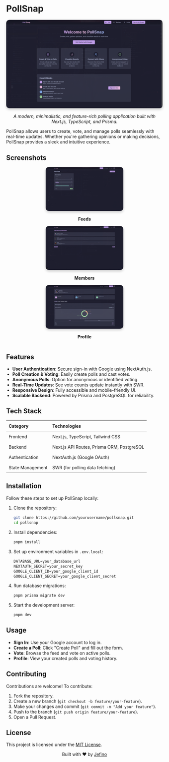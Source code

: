 # PollSnap

<p align="center">
  <img src="./public/screenshots/welcome.png" alt="PollSnap Welcome" width="600" style="border-radius: 10px; box-shadow: 0 4px 8px rgba(0, 0, 0, 0.2);">
</p>

<p align="center">
  <em>A modern, minimalistic, and feature-rich polling application built with Next.js, TypeScript, and Prisma.</em>
</p>

PollSnap allows users to create, vote, and manage polls seamlessly with real-time updates. Whether you're gathering opinions or making decisions, PollSnap provides a sleek and intuitive experience.

## Screenshots

<div align="center">
  <div style="display: inline-block; margin: 0 10px;">
    <img src="./public/screenshots/feeds.png" alt="PollSnap Feeds" width="250" style="border-radius: 10px; box-shadow: 0 4px 8px rgba(0, 0, 0, 0.2);">
    <p><strong>Feeds</strong></p>
  </div>
  <div style="display: inline-block; margin: 0 10px;">
    <img src="./public/screenshots/members.png" alt="PollSnap Members" width="250" style="border-radius: 10px; box-shadow: 0 4px 8px rgba(0, 0, 0, 0.2);">
    <p><strong>Members</strong></p>
  </div>
  <div style="display: inline-block; margin: 0 10px;">
    <img src="./public/screenshots/profile.png" alt="PollSnap Profile" width="250" style="border-radius: 10px; box-shadow: 0 4px 8px rgba(0, 0, 0, 0.2);">
    <p><strong>Profile</strong></p>
  </div>
</div>

## Features

<ul style="list-style-type: disc; padding-left: 20px;">
  <li><strong>User Authentication</strong>: Secure sign-in with Google using NextAuth.js.</li>
  <li><strong>Poll Creation & Voting</strong>: Easily create polls and cast votes.</li>
  <li><strong>Anonymous Polls</strong>: Option for anonymous or identified voting.</li>
  <li><strong>Real-Time Updates</strong>: See vote counts update instantly with SWR.</li>
  <li><strong>Responsive Design</strong>: Fully accessible and mobile-friendly UI.</li>
  <li><strong>Scalable Backend</strong>: Powered by Prisma and PostgreSQL for reliability.</li>
</ul>

## Tech Stack

<table style="width: 100%; border-collapse: collapse;">
  <tr>
    <th style="text-align: left; padding: 8px; border-bottom: 1px solid #ddd;">Category</th>
    <th style="text-align: left; padding: 8px; border-bottom: 1px solid #ddd;">Technologies</th>
  </tr>
  <tr>
    <td style="padding: 8px;">Frontend</td>
    <td style="padding: 8px;">Next.js, TypeScript, Tailwind CSS</td>
  </tr>
  <tr>
    <td style="padding: 8px;">Backend</td>
    <td style="padding: 8px;">Next.js API Routes, Prisma ORM, PostgreSQL</td>
  </tr>
  <tr>
    <td style="padding: 8px;">Authentication</td>
    <td style="padding: 8px;">NextAuth.js (Google OAuth)</td>
  </tr>
  <tr>
    <td style="padding: 8px;">State Management</td>
    <td style="padding: 8px;">SWR (for polling data fetching)</td>
  </tr>
</table>

## Installation

Follow these steps to set up PollSnap locally:

1. Clone the repository:
   ```bash
   git clone https://github.com/yourusername/pollsnap.git
   cd pollsnap
   ```

2. Install dependencies:
   ```bash
   pnpm install
   ```

3. Set up environment variables in `.env.local`:
   ```env
   DATABASE_URL=your_database_url
   NEXTAUTH_SECRET=your_secret_key
   GOOGLE_CLIENT_ID=your_google_client_id
   GOOGLE_CLIENT_SECRET=your_google_client_secret
   ```

4. Run database migrations:
   ```bash
   pnpm prisma migrate dev
   ```

5. Start the development server:
   ```bash
   pnpm dev
   ```

## Usage

- **Sign In**: Use your Google account to log in.
- **Create a Poll**: Click "Create Poll" and fill out the form.
- **Vote**: Browse the feed and vote on active polls.
- **Profile**: View your created polls and voting history.

## Contributing

Contributions are welcome! To contribute:

1. Fork the repository.
2. Create a new branch (`git checkout -b feature/your-feature`).
3. Make your changes and commit (`git commit -m "Add your feature"`).
4. Push to the branch (`git push origin feature/your-feature`).
5. Open a Pull Request.

## License

This project is licensed under the <a href="https://opensource.org/licenses/MIT" target="_blank">MIT License</a>.


<p align="center">
  Built with ❤️ by <a href="https://github.com/Jefino9488">Jefino</a>
</p>